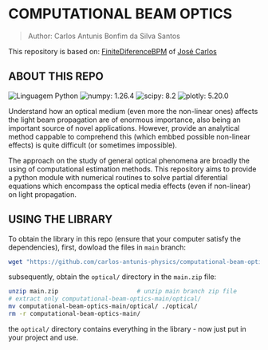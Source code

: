 # COMPUTATIONAL BEAM OPTICS

> Author: Carlos Antunis Bonfim da Silva Santos

This repository is based on: [FiniteDiferenceBPM](https://github.com/Windier/FiniteDifferenceBPM) of [José Carlos](https://github.com/Windier)

## ABOUT THIS REPO

![Linguagem Python](https://img.shields.io/badge/Linguagem%20Python-3572A5?style=plastic)
![numpy: 1.26.4](https://img.shields.io/badge/numpy-1.26.4-green?style=plastic)
![scipy: 8.2](https://img.shields.io/badge/scipy-8.2-green?style=plastic)
![plotly: 5.20.0](https://img.shields.io/badge/plotly-5.20.0-green?style=plastic)

Understand how an optical medium (even more the non-linear ones) affects the light beam propagation are of enormous importance, also being an important source of novel applications. However, provide an analytical method cappable to comprehend this (which embbed possible non-linear effects) is quite difficult (or sometimes impossible). 

The approach on the study of general optical phenomena are broadly the using of computational estimation methods. This repository aims to provide a python module with numerical routines to solve partial diferential equations which encompass the optical media effects (even if non-linear) on light propagation.

## USING THE LIBRARY

To obtain the library in this repo (ensure that your computer satisfy the dependencies), first, dowload the files in `main` branch:

```bash
wget "https://github.com/carlos-antunis-physics/computational-beam-optics/archive/refs/heads/main.zip"
```

subsequently, obtain the `optical/` directory in the `main.zip` file:

```bash
unzip main.zip                      # unzip main branch zip file
# extract only computational-beam-optics-main/optical/
mv computational-beam-optics-main/optical/ ./optical/
rm -r computational-beam-optics-main/
```

the `optical/` directory contains everything in the library - now just put in your project and use.
